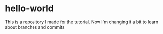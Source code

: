 # hello-world
This is a repository I made for the tutorial.
Now I'm changing it a bit to learn about branches and commits.
